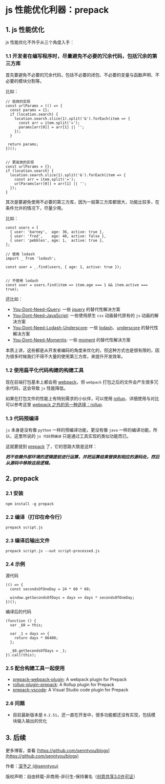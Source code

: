 # js 性能优化利器：prepack

## 1. js 性能优化 

js 性能优化不外乎从三个角度入手：

### 1.1 开发者在编写程序时，尽量避免不必要的冗余代码，包括冗余的第三方库

首先要避免不必要的冗余代码，包括不必要的闭包、不必要的变量与函数声明、不必要的模块分割等。

比如：

```
// 低效的实现
const urlParams = (() => {
  const params = {};
  if (location.search) {
    location.search.slice(1).split('&').forEach(item => {
      const arr = item.split('=');
      params[arr[0]] = arr[1] || '';
    });
  }
  
 return params;
})();


// 更高效的实现
const urlParams = {};
if (location.search) {
  location.search.slice(1).split('&').forEach(item => {
    const arr = item.split('=');
    urlParams[arr[0]] = arr[1] || '';
  });
}
```

其次是要避免使用不必要的第三方库，因为一般第三方库都很大，功能比较多，在条件允许的情况下，尽量少用。

比如：

```
const users = [
  { user: 'barney',  age: 36, active: true },
  { user: 'fred',    age: 40, active: false },
  { user: 'pebbles', age: 1,  active: true },
];

// 使用 lodash
import _ from 'lodash';

const user = _.find(users, { age: 1, active: true });


// 不使用 lodash
const user = users.find(item => item.age === 1 && item.active === true);
```

还比如：

- [You-Dont-Need-jQuery](https://github.com/nefe/You-Dont-Need-jQuery): 一些 [jquery](https://github.com/jquery/jquery) 的替代性解决方案 
- [You-Dont-Need-JavaScript](https://github.com/you-dont-need/You-Dont-Need-JavaScript): 一些使用原生 `css` 动画替代原有的 `js` 动画的解决方案
- [You-Dont-Need-Lodash-Underscore](https://github.com/you-dont-need/You-Dont-Need-Lodash-Underscore): 一些 [lodash](https://github.com/lodash/lodash)、[underscore](https://github.com/jashkenas/underscore) 的替代性解决方案 
- [You-Dont-Need-Momentjs](https://github.com/you-dont-need/You-Dont-Need-Momentjs): 一些 [moment](https://github.com/moment/moment) 的替代性解决方案

本质上讲，这些都是从开发者编码的角度来优化的，但这种方式也是很有限的，因为很多时候我们不得不大量的使用第三方库，来提升开发效率。

### 1.2 使用扁平化代码构建的构建工具

现在前端打包基本上都会用 [webpack](https://github.com/webpack/webpack)，但 `webpack` 打包之后的文件会产生很多冗余代码，这会导致 `js` 性能降低。

如果在打包文件的性能上有特别需求的小伙伴，可以使用 [rollup](https://github.com/rollup/rollup)，详细使用与对比可以参考这里 [webpack 之外的另一种选择：rollup](../advanced/6.md).

### 1.3 代码预编译

`js` 本身是没有像 `python` 一样的预编译功能，更没有像 `java` 一样的编译功能，所以，这里所说的 `js 代码预编译` 只是通过工具实现的类似功能而已。

这就要提到 [prepack](https://github.com/facebook/prepack) 了，它的思路大致是这样：

***把不依赖外部环境的逻辑提前进行运算，并把运算结果替换到相应的源码处，然后从源码中移除这段逻辑。***

## 2. prepack

### 2.1 安装

```
npm install -g prepack
```

### 2.2 编译（打印在命令行）

```
prepack script.js
```

### 2.3 编译后输出文件

```
prepack script.js --out script-processed.js
```

### 2.4 示例

源代码

```
(() => {
  const secondsOfOneDay = 24 * 60 * 60;

  window.getSecondsOfDays = days => days * secondsOfOneDay;
})();
```

编译后的代码

```
(function () {
  var _$0 = this;

  var _1 = days => {
    return days * 86400;
  };

  _$0.getSecondsOfDays = _1;
}).call(this);
```

### 2.5 配合构建工具一起使用

- [prepack-webpack-plugin](https://github.com/gajus/prepack-webpack-plugin): A webpack plugin for Prepack 
- [rollup-plugin-prepack](https://github.com/olstenlarck/rollup-plugin-prepack): A Rollup plugin for Prepack 
- [prepack-vscode](https://marketplace.visualstudio.com/items?itemName=RobinMalfait.prepack-vscode): A Visual Studio code plugin for Prepack

### 2.6 问题

- 目前最新版本是 `0.2.51`，还一直在开发中，很多功能都还没有实现，包括模块输入输出的优化

## 3. 后续

更多博客，查看 [https://github.com/senntyou/blogs](https://github.com/senntyou/blogs)

作者：[深予之 (@senntyou)](https://github.com/senntyou)

版权声明：自由转载-非商用-非衍生-保持署名（[创意共享3.0许可证](https://creativecommons.org/licenses/by-nc-nd/3.0/deed.zh)）
